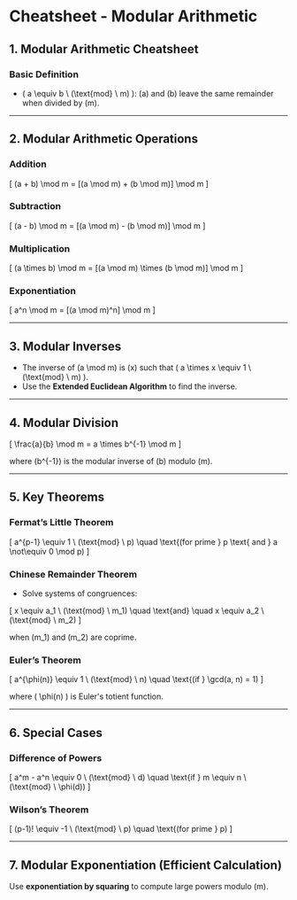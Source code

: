# Cheatsheet - Modular Arithmetic

## 1. **Modular Arithmetic Cheatsheet**

### **Basic Definition**
- \( a \equiv b \ (\text{mod} \ m) \): \(a\) and \(b\) leave the same remainder when divided by \(m\).

---

## 2. **Modular Arithmetic Operations**

### **Addition**

\[
(a + b) \mod m = [(a \mod m) + (b \mod m)] \mod m
\]

### **Subtraction**

\[
(a - b) \mod m = [(a \mod m) - (b \mod m)] \mod m
\]

### **Multiplication**

\[
(a \times b) \mod m = [(a \mod m) \times (b \mod m)] \mod m
\]

### **Exponentiation**

\[
a^n \mod m = [(a \mod m)^n] \mod m
\]

---

## 3. **Modular Inverses**
- The inverse of \(a \mod m\) is \(x\) such that \( a \times x \equiv 1 \ (\text{mod} \ m) \).
- Use the **Extended Euclidean Algorithm** to find the inverse.

---

## 4. **Modular Division**

\[
\frac{a}{b} \mod m = a \times b^{-1} \mod m
\]

where \(b^{-1}\) is the modular inverse of \(b\) modulo \(m\).

---

## 5. **Key Theorems**

### **Fermat’s Little Theorem**

\[
a^{p-1} \equiv 1 \ (\text{mod} \ p) \quad \text{(for prime } p \text{ and } a \not\equiv 0 \mod p)
\]

### **Chinese Remainder Theorem**
- Solve systems of congruences:

\[
x \equiv a_1 \ (\text{mod} \ m_1) \quad \text{and} \quad x \equiv a_2 \ (\text{mod} \ m_2)
\]

  when \(m_1\) and \(m_2\) are coprime.

### **Euler’s Theorem**

\[
a^{\phi(n)} \equiv 1 \ (\text{mod} \ n) \quad \text{(if } \gcd(a, n) = 1)
\]

where \( \phi(n) \) is Euler's totient function.

---

## 6. **Special Cases**

### **Difference of Powers**

\[
a^m - a^n \equiv 0 \ (\text{mod} \ d) \quad \text{if } m \equiv n \ (\text{mod} \ \phi(d))
\]

### **Wilson’s Theorem**

\[
(p-1)! \equiv -1 \ (\text{mod} \ p) \quad \text{(for prime } p)
\]

---

## 7. **Modular Exponentiation (Efficient Calculation)**
Use **exponentiation by squaring** to compute large powers modulo \(m\).
